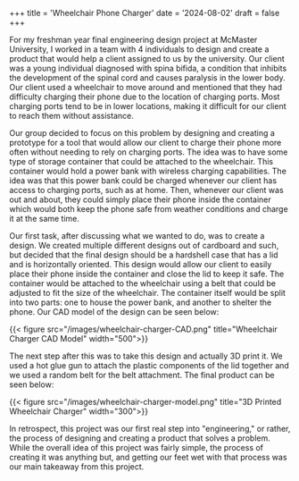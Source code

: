 +++
title = 'Wheelchair Phone Charger'
date = '2024-08-02'
draft = false
+++

For my freshman year final engineering design project at McMaster University, I worked in a team with 4 individuals
to design and create a product that would help a client assigned to us by the university. Our client was a young individual
diagnosed with spina bifida, a condition that inhibits the development of the spinal cord and causes paralysis in the lower body.
Our client used a wheelchair to move around and mentioned that they had difficulty charging their phone due to the location of
charging ports. Most charging ports tend to be in lower locations, making it difficult for our client to reach them without assistance.

Our group decided to focus on this problem by designing and creating a prototype for a tool that would allow our client to charge their phone more
often without needing to rely on charging ports. The idea was to have some type of storage container that could be attached
to the wheelchair. This container would hold a power bank with wireless charging capabilities. The idea was that this power bank could
be charged whenever our client has access to charging ports, such as at home. Then, whenever our client was out and about, they could
simply place their phone inside the container which would both keep the phone safe from weather conditions and charge it at the same time.

Our first task, after discussing what we wanted to do, was to create a design. We created multiple different designs out of cardboard and such,
but decided that the final design should be a hardshell case that has a lid and is horizontally oriented. This design would allow our client
to easily place their phone inside the container and close the lid to keep it safe. The container would be attached to the wheelchair using
a belt that could be adjusted to fit the size of the wheelchair. The container itself would be split into two parts: one to house the power bank,
and another to shelter the phone. Our CAD model of the design can be seen below:

{{< figure src="/images/wheelchair-charger-CAD.png" title="Wheelchair Charger CAD Model" width="500">}}

The next step after this was to take this design and actually 3D print it. We used a hot glue gun to attach the plastic components of the lid together
and we used a random belt for the belt attachment. The final product can be seen below:

{{< figure src="/images/wheelchair-charger-model.png" title="3D Printed Wheelchair Charger" width="300">}}

In retrospect, this project was our first real step into "engineering," or rather, the process of designing and creating a product that solves a problem.
While the overall idea of this project was fairly simple, the process of creating it was anything but, and getting our feet wet with that process
was our main takeaway from this project.
